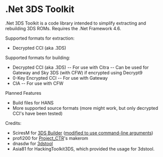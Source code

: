 # .Net 3DS Toolkit
.Net 3DS Toolkit is a code library intended to simplify extracting and rebuilding 3DS ROMs.  Requires the .Net Framework 4.6.

Supported formats for extraction:
- Decrypted CCI (aka .3DS)

Supported formats for building:
- Decrypted CCI (aka .3DS)
-- For use with Citra
-- Can be used for Gateway and Sky 3DS (with CFW) if encrypted using Decrypt9
- 0-Key Encrypted CCI
-- For use with Gateway
- CIA
-- For use with CFW

Planned Features
- Build files for HANS
- More supported source formats (more might work, but only decrypted CCI's have been tested)

Credits:
- SciresM for [3DS Builder](https://github.com/SciresM/3DS-Builder) ([modified to use command-line arguments](https://github.com/evandixon/3DS-Builder))
- profi200 for [Project_CTR](https://github.com/profi200/Project_CTR)'s makerom
- dnasdw for [3dstool](https://github.com/dnasdw/3dstool)
- Asia81 for HackingToolkit3DS, which provided the usage for 3dstool.